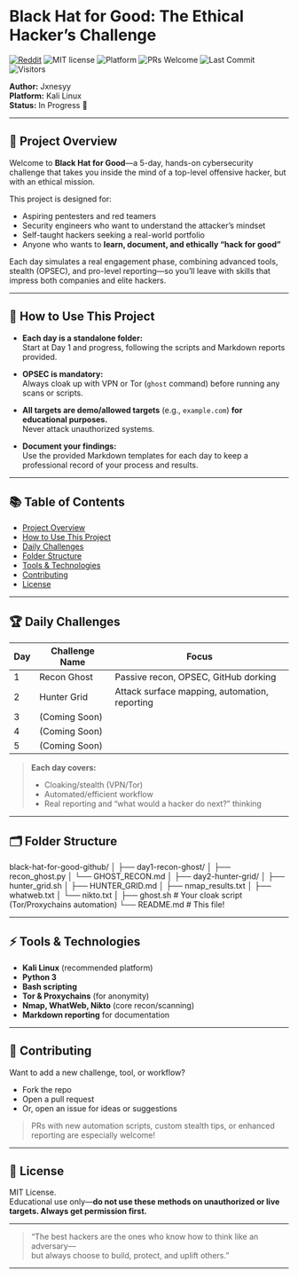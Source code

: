 # Black Hat for Good: The Ethical Hacker’s Challenge

[![Reddit](https://img.shields.io/badge/Reddit-FF4500?style=for-the-badge&logo=reddit&logoColor=white)](https://www.reddit.com/user/jxnesy_x27/)
![MIT license](https://img.shields.io/badge/license-MIT-brightgreen)
![Platform](https://img.shields.io/badge/platform-Kali%20Linux-blue)
![PRs Welcome](https://img.shields.io/badge/PRs-welcome-brightgreen)
![Last Commit](https://img.shields.io/github/last-commit/Jxnesyy/black-hat-for-good-github)
![Visitors](https://visitor-badge.laobi.icu/badge?page_id=Jxnesyy.black-hat-for-good-github)

**Author:** Jxnesyy  
**Platform:** Kali Linux  
**Status:** In Progress 🚀

---

## 🌟 Project Overview

Welcome to **Black Hat for Good**—a 5-day, hands-on cybersecurity challenge that takes you inside the mind of a top-level offensive hacker, but with an ethical mission.

This project is designed for:
- Aspiring pentesters and red teamers
- Security engineers who want to understand the attacker’s mindset
- Self-taught hackers seeking a real-world portfolio
- Anyone who wants to **learn, document, and ethically “hack for good”**

Each day simulates a real engagement phase, combining advanced tools, stealth (OPSEC), and pro-level reporting—so you’ll leave with skills that impress both companies and elite hackers.

---

## 🚦 How to Use This Project

- **Each day is a standalone folder:**  
  Start at Day 1 and progress, following the scripts and Markdown reports provided.

- **OPSEC is mandatory:**  
  Always cloak up with VPN or Tor (`ghost` command) before running any scans or scripts.

- **All targets are demo/allowed targets** (e.g., `example.com`) **for educational purposes.**  
  Never attack unauthorized systems.

- **Document your findings:**  
  Use the provided Markdown templates for each day to keep a professional record of your process and results.

---

## 📚 Table of Contents

- [Project Overview](#project-overview)
- [How to Use This Project](#how-to-use-this-project)
- [Daily Challenges](#daily-challenges)
- [Folder Structure](#folder-structure)
- [Tools & Technologies](#tools--technologies)
- [Contributing](#contributing)
- [License](#license)

---

## 🏆 Daily Challenges

| Day | Challenge Name            | Focus                                      |
|-----|--------------------------|--------------------------------------------|
| 1   | Recon Ghost              | Passive recon, OPSEC, GitHub dorking       |
| 2   | Hunter Grid              | Attack surface mapping, automation, reporting |
| 3   | (Coming Soon)            |                                            |
| 4   | (Coming Soon)            |                                            |
| 5   | (Coming Soon)            |                                            |

> **Each day covers:**  
> - Cloaking/stealth (VPN/Tor)  
> - Automated/efficient workflow  
> - Real reporting and “what would a hacker do next?” thinking

---

## 🗂 Folder Structure

black-hat-for-good-github/
│
├── day1-recon-ghost/
│ ├── recon_ghost.py
│ └── GHOST_RECON.md
│
├── day2-hunter-grid/
│ ├── hunter_grid.sh
│ ├── HUNTER_GRID.md
│ ├── nmap_results.txt
│ ├── whatweb.txt
│ └── nikto.txt
│
├── ghost.sh # Your cloak script (Tor/Proxychains automation)
└── README.md # This file!

---

## ⚡️ Tools & Technologies

- **Kali Linux** (recommended platform)
- **Python 3**
- **Bash scripting**
- **Tor & Proxychains** (for anonymity)
- **Nmap, WhatWeb, Nikto** (core recon/scanning)
- **Markdown reporting** for documentation

---

## 🤝 Contributing

Want to add a new challenge, tool, or workflow?  
- Fork the repo  
- Open a pull request  
- Or, open an issue for ideas or suggestions

> PRs with new automation scripts, custom stealth tips, or enhanced reporting are especially welcome!

---

## 📝 License

MIT License.  
Educational use only—**do not use these methods on unauthorized or live targets. Always get permission first.**

---

> “The best hackers are the ones who know how to think like an adversary—  
> but always choose to build, protect, and uplift others.”

---
